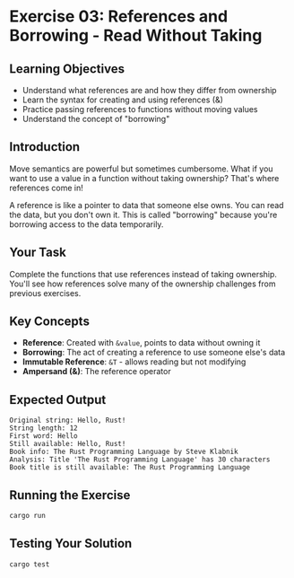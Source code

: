 # Exercise 03: References and Borrowing - Read Without Taking

## Learning Objectives
- Understand what references are and how they differ from ownership
- Learn the syntax for creating and using references (&)
- Practice passing references to functions without moving values
- Understand the concept of "borrowing"

## Introduction

Move semantics are powerful but sometimes cumbersome. What if you want to use a value in a function without taking ownership? That's where references come in!

A reference is like a pointer to data that someone else owns. You can read the data, but you don't own it. This is called "borrowing" because you're borrowing access to the data temporarily.

## Your Task

Complete the functions that use references instead of taking ownership. You'll see how references solve many of the ownership challenges from previous exercises.

## Key Concepts

- **Reference**: Created with `&value`, points to data without owning it
- **Borrowing**: The act of creating a reference to use someone else's data
- **Immutable Reference**: `&T` - allows reading but not modifying
- **Ampersand (&)**: The reference operator

## Expected Output
```
Original string: Hello, Rust!
String length: 12
First word: Hello
Still available: Hello, Rust!
Book info: The Rust Programming Language by Steve Klabnik
Analysis: Title 'The Rust Programming Language' has 30 characters
Book title is still available: The Rust Programming Language
```

## Running the Exercise
```bash
cargo run
```

## Testing Your Solution
```bash
cargo test
```